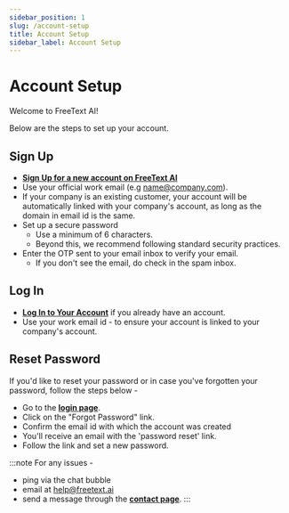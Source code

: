 ```yaml
---
sidebar_position: 1
slug: /account-setup
title: Account Setup
sidebar_label: Account Setup
---
```


# Account Setup 

Welcome to FreeText AI! 

Below are the steps to set up your account.


## Sign Up
- **[Sign Up for a new account on FreeText AI](https://freetext.ai/signup)** 
- Use your official work email (e.g name@company.com).
- If your company is an existing customer, your account will be automatically linked with your company's account, as long as the domain in email id is the same.
- Set up a secure password
  - Use a minimum of 6 characters. 
  - Beyond this, we recommend following standard security practices.
- Enter the OTP sent to your email inbox to verify your email.
  - If you don't see the email, do check in the spam inbox.


## Log In
- **[Log In to Your Account](https://freetext.ai/login)** if you already have an account.
- Use your work email id - to ensure your account is linked to your company's account.

## Reset Password

If you'd like to reset your password or in case you've forgotten your password, follow the steps below -

- Go to the **[login page](https://freetext.ai/login)**.
- Click on the "Forgot Password" link.
- Confirm the email id with which the account was created 
- You'll receive an email with the 'password reset' link.
- Follow the link and set a new password.


:::note
For any issues - 
- ping via the chat bubble
- email at help@freetext.ai
- send a message through the **[contact page](https://freetext.ai/contact)**.
:::


